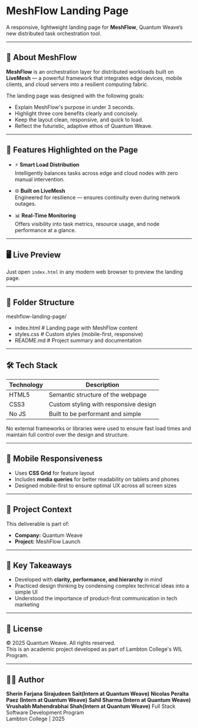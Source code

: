 # MeshFlow Landing Page

A responsive, lightweight landing page for **MeshFlow**, Quantum Weave’s new distributed task orchestration tool.

---

## 🚀 About MeshFlow

**MeshFlow** is an orchestration layer for distributed workloads built on **LiveMesh** — a powerful framework that integrates edge devices, mobile clients, and cloud servers into a resilient computing fabric.

The landing page was designed with the following goals:
- Explain MeshFlow's purpose in under 3 seconds.
- Highlight three core benefits clearly and concisely.
- Keep the layout clean, responsive, and quick to load.
- Reflect the futuristic, adaptive ethos of Quantum Weave.

---

## 🌟 Features Highlighted on the Page

- ⚡ **Smart Load Distribution**  
  Intelligently balances tasks across edge and cloud nodes with zero manual intervention.

- 🌐 **Built on LiveMesh**  
  Engineered for resilience — ensures continuity even during network outages.

- 📊 **Real-Time Monitoring**  
  Offers visibility into task metrics, resource usage, and node performance at a glance.

---

## 🖥️ Live Preview

Just open `index.html` in any modern web browser to preview the landing page.

---

## 📂 Folder Structure

meshflow-landing-page/
- index.html # Landing page with MeshFlow content
- styles.css # Custom styles (mobile-first, responsive)
- README.md # Project summary and documentation


---

## 🛠️ Tech Stack

| Technology | Description                          |
|------------|--------------------------------------|
| HTML5      | Semantic structure of the webpage    |
| CSS3       | Custom styling with responsive design|
| No JS      | Built to be performant and simple    |

No external frameworks or libraries were used to ensure fast load times and maintain full control over the design and structure.

---

## 📱 Mobile Responsiveness

- Uses **CSS Grid** for feature layout
- Includes **media queries** for better readability on tablets and phones
- Designed mobile-first to ensure optimal UX across all screen sizes

---

## 📌 Project Context

This deliverable is part of:

- **Company:** Quantum Weave  
- **Project:** MeshFlow Launch

---

## 🧠 Key Takeaways

- Developed with **clarity, performance, and hierarchy** in mind
- Practiced design thinking by condensing complex technical ideas into a simple UI
- Understood the importance of product-first communication in tech marketing

---

## 📄 License

© 2025 Quantum Weave. All rights reserved.  
This is an academic project developed as part of Lambton College's WIL Program.

---

## 🙋‍♀️ Author

**Sherin Farjana Sirajudeen Sait(Intern at Quantum Weave)**
**Nicolas Peralta Paez (Intern at Quantum Weave)**
**Sahil Sharma (Intern at Quantum Weave)**
**Vrushabh Mahendrabhai Shah(Intern at Quantum Weave)** 
Full Stack Software Development Program  
Lambton College | 2025
